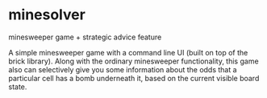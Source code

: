 # minesolver
minesweeper game + strategic advice feature

A simple minesweeper game with a command line UI (built on top of the brick
library). Along with the ordinary minesweeper functionality, this game also can
selectively give you some information about the odds that a particular cell has a
bomb underneath it, based on the current visible board state.
